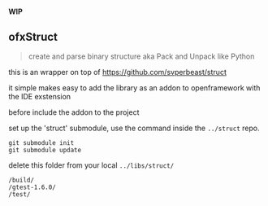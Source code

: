 #### WIP
## ofxStruct
> create and parse binary structure aka Pack and Unpack like Python

this is an wrapper on top of https://github.com/svperbeast/struct

it simple makes easy to add the library as an addon to openframework with the IDE exstension

before include the addon to the project

set up the 'struct' submodule,
use the command inside the `../struct` repo.

    git submodule init
    git submodule update 

delete this folder from your local `../libs/struct/`

    /build/
    /gtest-1.6.0/
    /test/
